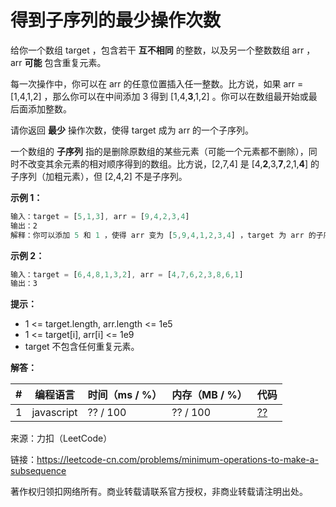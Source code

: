 # 得到子序列的最少操作次数

给你一个数组 target ，包含若干 **互不相同** 的整数，以及另一个整数数组 arr ，arr **可能** 包含重复元素。

每一次操作中，你可以在 arr 的任意位置插入任一整数。比方说，如果 arr = [1,4,1,2] ，那么你可以在中间添加 3 得到 [1,4,**3**,1,2] 。你可以在数组最开始或最后面添加整数。

请你返回 **最少** 操作次数，使得 target 成为 arr 的一个子序列。

一个数组的 **子序列** 指的是删除原数组的某些元素（可能一个元素都不删除），同时不改变其余元素的相对顺序得到的数组。比方说，[2,7,4] 是 [4,**2**,3,**7**,2,1,**4**] 的子序列（加粗元素），但 [2,4,2] 不是子序列。

**示例 1：**

``` javascript
输入：target = [5,1,3], arr = [9,4,2,3,4]
输出：2
解释：你可以添加 5 和 1 ，使得 arr 变为 [5,9,4,1,2,3,4] ，target 为 arr 的子序列。
```

**示例 2：**

``` javascript
输入：target = [6,4,8,1,3,2], arr = [4,7,6,2,3,8,6,1]
输出：3
```

**提示：**

- 1 <= target.length, arr.length <= 1e5
- 1 <= target[i], arr[i] <= 1e9
- target 不包含任何重复元素。

**解答：**

**#**|**编程语言**|**时间（ms / %）**|**内存（MB / %）**|**代码**
--|--|--|--|--
1|javascript|?? / 100|?? / 100|[??](./javascript/ac_v1.js)

来源：力扣（LeetCode）

链接：https://leetcode-cn.com/problems/minimum-operations-to-make-a-subsequence

著作权归领扣网络所有。商业转载请联系官方授权，非商业转载请注明出处。
